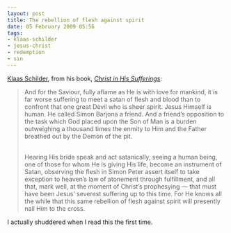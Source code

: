 ```yaml
---
layout: post
title: The rebellion of flesh against spirit
date: 05 February 2009 05:56
tags:
- klaas-schilder
- jesus-christ
- redemption
- sin
---
```

[Klaas Schilder](http://en.wikipedia.org/wiki/Klaas_Schilder), from his book, *[Christ in His Sufferings](http://www.amazon.com/Klaas-Schilder-Trilogy-Suffering-Crucified/dp/B001EHGPAW/kataiwannhn-20)*:

<blockquote>
And for the Saviour, fully aflame as He is with love for mankind, it is far worse suffering to meet a satan of flesh and blood than to confront that one great Devil who is sheer spirit. Jesus Himself is human. He called Simon Barjona a friend. And a friend’s opposition to the task which God placed upon the Son of Man is a burden outweighing a thousand times the enmity to Him and the Father breathed out by the Demon of the pit.<br><br>

Hearing His bride speak and act satanically, seeing a human being, one of those for whom He is giving His life, become an instrument of Satan, observing the flesh in Simon Peter assert itself to take exception to heaven’s law of atonement through fulfillment, and all that, mark well, at the moment of Christ’s prophesying — that must have been Jesus’ severest suffering up to this time. For He knows all the while that this same rebellion of flesh against spirit will presently nail Him to the cross.
</blockquote>

I actually shuddered when I read this the first time.
